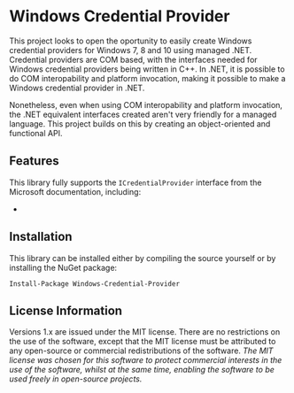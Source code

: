 # Windows Credential Provider

This project looks to open the oportunity to easily create Windows credential providers for Windows 7, 8 and 10 using managed .NET. Credential providers are COM based, with the interfaces needed for Windows credential providers being written in C++. In .NET, it is possible to do COM interopability and platform invocation, making it possible to make a Windows credential provider in .NET.

Nonetheless, even when using COM interopability and platform invocation, the .NET equivalent interfaces created aren't very friendly for a managed language. This project builds on this by creating an object-oriented and functional API.

## Features

This library fully supports the `ICredentialProvider` interface from the Microsoft documentation, including:

- 

## Installation

This library can be installed either by compiling the source yourself or by installing the NuGet package:

`Install-Package Windows-Credential-Provider`

## License Information

Versions 1.x are issued under the MIT license. There are no restrictions on the use of the software, except that the MIT license must be attributed to any open-source or commercial redistributions of the software. *The MIT license was chosen for this software to protect commercial interests in the use of the software, whilst at the same time, enabling the software to be used freely in open-source projects.*
